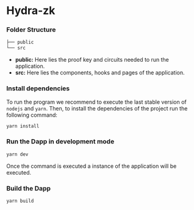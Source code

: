 # Hydra-zk

### Folder Structure

```sh
├── public
└── src
```

* **public:** Here lies the proof key and circuits needed to run the application.
* **src:** Here lies the components, hooks and pages of the application.

### Install dependencies

To run the program we recommend to execute the last stable version of `nodejs` and `yarn`. Then, to install the dependencies of the project run the following command:

```sh
yarn install
```
 
### Run the Dapp in development mode

```sh
yarn dev
```

Once the command is executed a instance of the application will be executed.

### Build the Dapp

```sh
yarn build
```

